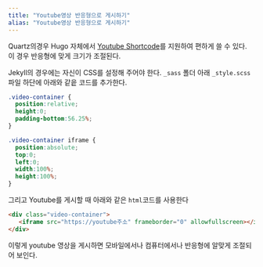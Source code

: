 ```yaml
---
title: "Youtube영상 반응형으로 게시하기"
alias: "Youtube영상 반응형으로 게시하기"
---
```

Quartz의경우 Hugo 자체에서 [Youtube Shortcode](https://gohugo.io/content-management/shortcodes/#youtube)를 지원하여 편하게 쓸 수 있다. 이 경우 반응형에 맞게 크기가 조절된다.

Jekyll의 경우에는 자신이 CSS를 설정해 주어야 한다. `_sass` 폴더 아래 `_style.scss` 파일 하단에 아래와 같읕 코드를 추가한다.

```css
.video-container {
  position:relative;
  height:0;
  padding-bottom:56.25%;
}

.video-container iframe {
  position:absolute;
  top:0;
  left:0;
  width:100%;
  height:100%;
}
```

그리고 Youtube를 게시할 때 아래와 같은 `html`코드를 사용한다

```html
<div class="video-container">
   <iframe src="https://youtube주소" frameborder="0" allowfullscreen></iframe>
</div>
```

이렇게 youtube 영상을 게시하면 모바일에서나 컴퓨터에서나 반응형에 알맞게 조절되어 보인다.
